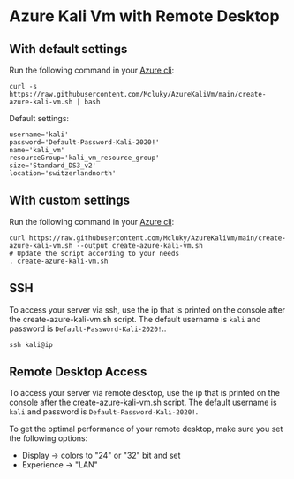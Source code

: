 # Azure Kali Vm with Remote Desktop

## With default settings
Run the following command in your [Azure cli](https://shell.azure.com/):
```
curl -s https://raw.githubusercontent.com/Mcluky/AzureKaliVm/main/create-azure-kali-vm.sh | bash
```
Default settings:
```
username='kali'
password='Default-Password-Kali-2020!' 
name='kali_vm'
resourceGroup='kali_vm_resource_group'
size='Standard_DS3_v2'
location='switzerlandnorth'
```

## With custom settings
Run the following command in your [Azure cli](https://shell.azure.com/):
```
curl https://raw.githubusercontent.com/Mcluky/AzureKaliVm/main/create-azure-kali-vm.sh --output create-azure-kali-vm.sh
# Update the script according to your needs
. create-azure-kali-vm.sh
```

## SSH
To access your server via ssh, use the ip that is printed on the console after the create-azure-kali-vm.sh script. The default username is `kali` and password is `Default-Password-Kali-2020!`..
```
ssh kali@ip
```


## Remote Desktop Access
To access your server via remote desktop, use the ip that is printed on the console after the create-azure-kali-vm.sh script. The default username is `kali` and password is `Default-Password-Kali-2020!`.

To get the optimal performance of your remote desktop, make sure you set the following options:
- Display -> colors to "24" or "32" bit and set  
- Experience -> "LAN"
